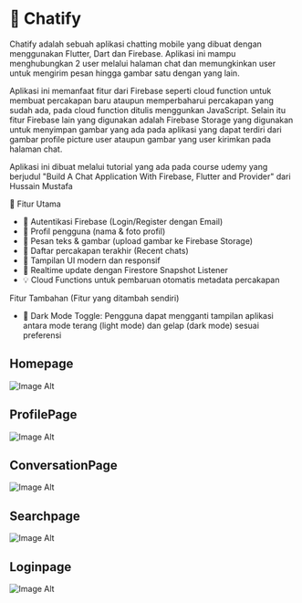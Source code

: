 # 💬 Chatify
Chatify adalah sebuah aplikasi chatting mobile yang dibuat dengan menggunakan Flutter, Dart dan Firebase. Aplikasi ini mampu menghubungkan 2 user melalui halaman chat dan memungkinkan user untuk mengirim pesan hingga gambar satu dengan yang lain.

Aplikasi ini memanfaat fitur dari Firebase seperti cloud function untuk membuat percakapan baru ataupun memperbaharui percakapan yang sudah ada, pada cloud function ditulis menggunkan JavaScript. Selain itu fitur Firebase lain yang digunakan adalah Firebase Storage yang digunakan untuk menyimpan gambar yang ada pada aplikasi yang dapat terdiri dari gambar profile picture user ataupun gambar yang user kirimkan pada halaman chat. 

Aplikasi ini dibuat melalui tutorial yang ada pada course udemy yang berjudul "Build A Chat Application With Firebase, Flutter and Provider" dari Hussain Mustafa

🚀 Fitur Utama
- 🔐 Autentikasi Firebase (Login/Register dengan Email)
- 👤 Profil pengguna (nama & foto profil)
- 💬 Pesan teks & gambar (upload gambar ke Firebase Storage)
- 📌 Daftar percakapan terakhir (Recent chats)
- 🧩 Tampilan UI modern dan responsif
- 📱 Realtime update dengan Firestore Snapshot Listener
- 💡 Cloud Functions untuk pembaruan otomatis metadata percakapan

Fitur Tambahan (Fitur yang ditambah sendiri)
- 🌙 Dark Mode Toggle: Pengguna dapat mengganti tampilan aplikasi antara mode terang (light mode) dan gelap (dark mode) sesuai preferensi


## Homepage 
![Image Alt](https://github.com/leoncen26/Chatify/blob/main/chatify_app/assets/images/screenshoot/home_page.jpg?raw=true)
## ProfilePage 
![Image Alt](https://github.com/leoncen26/Chatify/blob/main/chatify_app/assets/images/screenshoot/profile_page.jpg?raw=true)
## ConversationPage 
![Image Alt](https://github.com/leoncen26/Chatify/blob/main/chatify_app/assets/images/screenshoot/conversation_page.jpg?raw=true)
## Searchpage 
![Image Alt](https://github.com/leoncen26/Chatify/blob/main/chatify_app/assets/images/screenshoot/search_page.jpg?raw=true)
## Loginpage 
![Image Alt](https://github.com/leoncen26/Chatify/blob/main/chatify_app/assets/images/screenshoot/login_page.jpg?raw=true)
